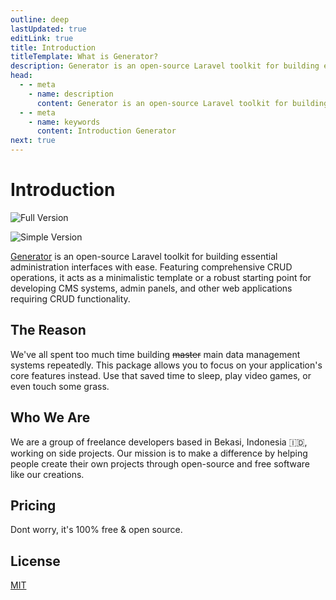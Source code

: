 ```yaml
---
outline: deep
lastUpdated: true
editLink: true
title: Introduction
titleTemplate: What is Generator?
description: Generator is an open-source Laravel toolkit for building essential administration interfaces with ease.
head:
  - - meta
    - name: description
      content: Generator is an open-source Laravel toolkit for building essential administration interfaces with ease.
  - - meta
    - name: keywords
      content: Introduction Generator
next: true
---
```


# Introduction

![Full Version](/full-version.png)

![Simple Version](/simple-version.png)

[Generator](https://github.com/Evdigi-INA/generator) is an open-source Laravel toolkit for building essential administration interfaces with ease. Featuring comprehensive CRUD operations, it acts as a minimalistic template or a robust starting point for developing CMS systems, admin panels, and other web applications requiring CRUD functionality.

## The Reason
We've all spent too much time building <s>master</s> main data management systems repeatedly. This package allows you to focus on your application's core features instead. Use that saved time to sleep, play video games, or even touch some grass.

## Who We Are

We are a group of freelance developers based in Bekasi, Indonesia 🇮🇩, working on side projects. Our mission is to make a difference by helping people create their own projects through open-source and free software like our creations.

## Pricing

Dont worry, it's 100% free & open source.

## License

[MIT](https://github.com/Evdigi-INA/generator/blob/main/LICENSE)